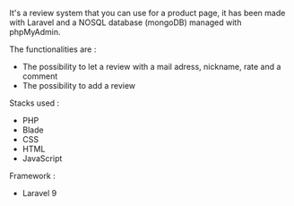 
It's a review system that you can use for a product page, it has been made with Laravel and a NOSQL database (mongoDB) managed with phpMyAdmin.

The functionalities are :
- The possibility to let a review with a mail adress, nickname, rate and a comment
- The possibility to add a review

Stacks used :
- PHP
- Blade
- CSS
- HTML
- JavaScript

Framework :
- Laravel 9
 

